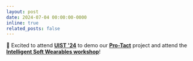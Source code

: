 ```yaml
---
layout: post
date: 2024-07-04 00:00:00-0000
inline: true
related_posts: false
---
```


🛫 Excited to attend **[UIST '24](https://uist.acm.org/2024/)** to demo our **[Pro-Tact](https://programs.sigchi.org/uist/2024/program/content/170805)** project and attend the **[Intelligent Soft Wearables workshop](https://softwearables.github.io/)**!
